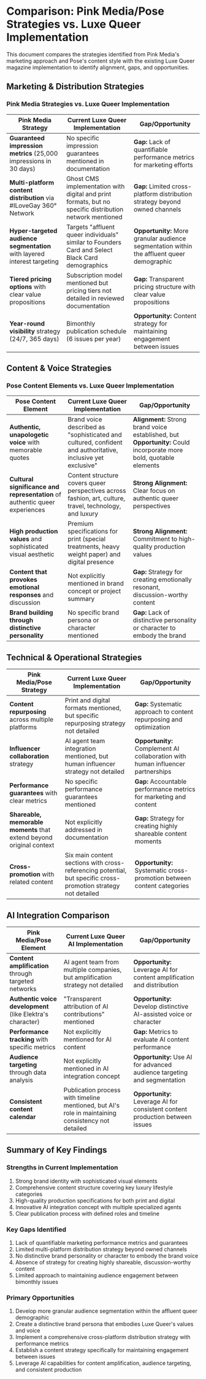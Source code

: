 # Comparison: Pink Media/Pose Strategies vs. Luxe Queer Implementation

This document compares the strategies identified from Pink Media's marketing approach and Pose's content style with the existing Luxe Queer magazine implementation to identify alignment, gaps, and opportunities.

## Marketing & Distribution Strategies

### Pink Media Strategies vs. Luxe Queer Implementation

| Pink Media Strategy | Current Luxe Queer Implementation | Gap/Opportunity |
|---------------------|-----------------------------------|-----------------|
| **Guaranteed impression metrics** (25,000 impressions in 30 days) | No specific impression guarantees mentioned in documentation | **Gap:** Lack of quantifiable performance metrics for marketing efforts |
| **Multi-platform content distribution** via #ILoveGay 360° Network | Ghost CMS implementation with digital and print formats, but no specific distribution network mentioned | **Gap:** Limited cross-platform distribution strategy beyond owned channels |
| **Hyper-targeted audience segmentation** with layered interest targeting | Targets "affluent queer individuals" similar to Founders Card and Select Black Card demographics | **Opportunity:** More granular audience segmentation within the affluent queer demographic |
| **Tiered pricing options** with clear value propositions | Subscription model mentioned but pricing tiers not detailed in reviewed documentation | **Gap:** Transparent pricing structure with clear value propositions |
| **Year-round visibility** strategy (24/7, 365 days) | Bimonthly publication schedule (6 issues per year) | **Opportunity:** Content strategy for maintaining engagement between issues |

## Content & Voice Strategies

### Pose Content Elements vs. Luxe Queer Implementation

| Pose Content Element | Current Luxe Queer Implementation | Gap/Opportunity |
|----------------------|-----------------------------------|-----------------|
| **Authentic, unapologetic voice** with memorable quotes | Brand voice described as "sophisticated and cultured, confident and authoritative, inclusive yet exclusive" | **Alignment:** Strong brand voice established, but **Opportunity:** Could incorporate more bold, quotable elements |
| **Cultural significance and representation** of authentic queer experiences | Content structure covers queer perspectives across fashion, art, culture, travel, technology, and luxury | **Strong Alignment:** Clear focus on authentic queer perspectives |
| **High production values** and sophisticated visual aesthetic | Premium specifications for print (special treatments, heavy weight paper) and digital presence | **Strong Alignment:** Commitment to high-quality production values |
| **Content that provokes emotional responses** and discussion | Not explicitly mentioned in brand concept or project summary | **Gap:** Strategy for creating emotionally resonant, discussion-worthy content |
| **Brand building through distinctive personality** | No specific brand persona or character mentioned | **Gap:** Lack of distinctive personality or character to embody the brand |

## Technical & Operational Strategies

| Pink Media/Pose Strategy | Current Luxe Queer Implementation | Gap/Opportunity |
|--------------------------|-----------------------------------|-----------------|
| **Content repurposing** across multiple platforms | Print and digital formats mentioned, but specific repurposing strategy not detailed | **Gap:** Systematic approach to content repurposing and optimization |
| **Influencer collaboration** strategy | AI agent team integration mentioned, but human influencer strategy not detailed | **Opportunity:** Complement AI collaboration with human influencer partnerships |
| **Performance guarantees** with clear metrics | No specific performance guarantees mentioned | **Gap:** Accountable performance metrics for marketing and content |
| **Shareable, memorable moments** that extend beyond original context | Not explicitly addressed in documentation | **Gap:** Strategy for creating highly shareable content moments |
| **Cross-promotion** with related content | Six main content sections with cross-referencing potential, but specific cross-promotion strategy not detailed | **Opportunity:** Systematic cross-promotion between content categories |

## AI Integration Comparison

| Pink Media/Pose Element | Current Luxe Queer AI Implementation | Gap/Opportunity |
|-------------------------|--------------------------------------|-----------------|
| **Content amplification** through targeted networks | AI agent team from multiple companies, but amplification strategy not detailed | **Opportunity:** Leverage AI for content amplification and distribution |
| **Authentic voice development** (like Elektra's character) | "Transparent attribution of AI contributions" mentioned | **Opportunity:** Develop distinctive AI-assisted voice or character |
| **Performance tracking** with specific metrics | Not explicitly mentioned for AI content | **Gap:** Metrics to evaluate AI content performance |
| **Audience targeting** through data analysis | Not explicitly mentioned in AI integration concept | **Opportunity:** Use AI for advanced audience targeting and segmentation |
| **Consistent content calendar** | Publication process with timeline mentioned, but AI's role in maintaining consistency not detailed | **Opportunity:** Leverage AI for consistent content production between issues |

## Summary of Key Findings

### Strengths in Current Implementation
1. Strong brand identity with sophisticated visual elements
2. Comprehensive content structure covering key luxury lifestyle categories
3. High-quality production specifications for both print and digital
4. Innovative AI integration concept with multiple specialized agents
5. Clear publication process with defined roles and timeline

### Key Gaps Identified
1. Lack of quantifiable marketing performance metrics and guarantees
2. Limited multi-platform distribution strategy beyond owned channels
3. No distinctive brand personality or character to embody the brand voice
4. Absence of strategy for creating highly shareable, discussion-worthy content
5. Limited approach to maintaining audience engagement between bimonthly issues

### Primary Opportunities
1. Develop more granular audience segmentation within the affluent queer demographic
2. Create a distinctive brand persona that embodies Luxe Queer's values and voice
3. Implement a comprehensive cross-platform distribution strategy with performance metrics
4. Establish a content strategy specifically for maintaining engagement between issues
5. Leverage AI capabilities for content amplification, audience targeting, and consistent production
